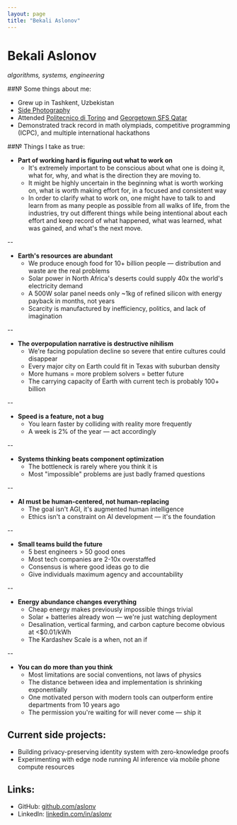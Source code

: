 ```yaml
---
layout: page
title: "Bekali Aslonov"
---
```


# Bekali Aslonov

*algorithms, systems, engineering*

##№ Some things about me:

* Grew up in Tashkent, Uzbekistan
* [Side Photography](photography.html)
* Attended [Politecnico di Torino](https://www.polito.it/) and [Georgetown SFS Qatar](https://www.qatar.georgetown.edu/)
* Demonstrated track record in math olympiads, competitive programming (ICPC), and multiple international hackathons

##№ Things I take as true:

* **Part of working hard is figuring out what to work on**
  * It's extremely important to be conscious about what one is doing it, what for, why, and what is the direction they are moving to.
  * It might be highly uncertain in the beginning what is worth working on, what is worth making effort for, in a focused and consistent way
  * In order to clarify what to work on, one might have to talk to and learn from as many people as possible from all walks of life, from the industries, try out different things while being intentional about each effort and keep record of what happened, what was learned, what was gained, and what's the next move.

--

* **Earth's resources are abundant**
  * We produce enough food for 10+ billion people — distribution and waste are the real problems
  * Solar power in North Africa's deserts could supply 40x the world's electricity demand
  * A 500W solar panel needs only ~1kg of refined silicon with energy payback in months, not years
  * Scarcity is manufactured by inefficiency, politics, and lack of imagination
    
--

* **The overpopulation narrative is destructive nihilism**
  * We're facing population decline so severe that entire cultures could disappear
  * Every major city on Earth could fit in Texas with suburban density
  * More humans = more problem solvers = better future
  * The carrying capacity of Earth with current tech is probably 100+ billion
    
--

* **Speed is a feature, not a bug**
  * You learn faster by colliding with reality more frequently
  * A week is 2% of the year — act accordingly
    
--

* **Systems thinking beats component optimization**
  * The bottleneck is rarely where you think it is
  * Most "impossible" problems are just badly framed questions
    
--

* **AI must be human-centered, not human-replacing**
  * The goal isn't AGI, it's augmented human intelligence
  * Ethics isn't a constraint on AI development — it's the foundation
    
--

* **Small teams build the future**
  * 5 best engineers > 50 good ones
  * Most tech companies are 2-10x overstaffed
  * Consensus is where good ideas go to die
  * Give individuals maximum agency and accountability
    
--

* **Energy abundance changes everything**
  * Cheap energy makes previously impossible things trivial
  * Solar + batteries already won — we're just watching deployment
  * Desalination, vertical farming, and carbon capture become obvious at <$0.01/kWh
  * The Kardashev Scale is a when, not an if
    
--

* **You can do more than you think**
  * Most limitations are social conventions, not laws of physics
  * The distance between idea and implementation is shrinking exponentially
  * One motivated person with modern tools can outperform entire departments from 10 years ago
  * The permission you're waiting for will never come — ship it


## Current side projects:

* Building privacy-preserving identity system with zero-knowledge proofs
* Experimenting with edge node running AI inference via mobile phone compute resources

## Links:

* GitHub: [github.com/aslonv](https://github.com/aslonv)
* LinkedIn: [linkedin.com/in/aslonv](https://linkedin.com/in/aslonv)
